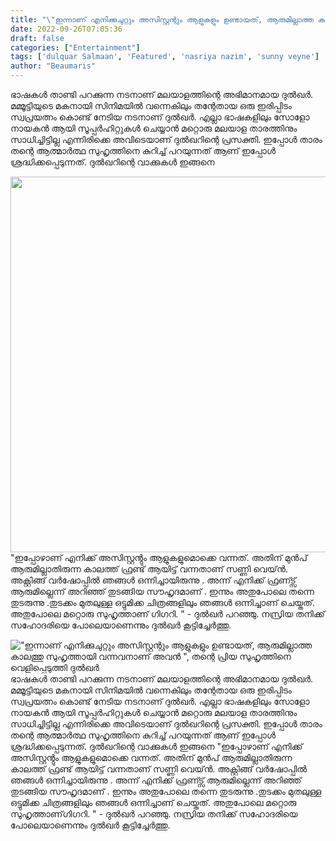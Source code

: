 ```yaml
---
title: "\"ഇന്നാണ് എനിക്കുചുറ്റും അസിസ്റ്റന്റും ആളുകളും ഉണ്ടായത്, ആരുമില്ലാത്ത കാലത്തു സുഹൃത്തായി വന്നവനാണ് അവൻ \", തന്റെ പ്രിയ സുഹൃത്തിനെ വെളിപ്പെടുത്തി ദുൽഖർ"
date: 2022-09-26T07:05:36
draft: false
categories: ["Entertainment"]
tags: ['dulquar Salmaan', 'Featured', 'nasriya nazim', 'sunny veyne']
author: "Beaumaris"
---
```


ഭാഷകൾ താണ്ടി പറക്കുന്ന നടനാണ് മലയാളത്തിന്റെ അഭിമാനമായ ദുൽഖർ. മമ്മൂട്ടിയുടെ മകനായി സിനിമയിൽ വന്നെകിലും തന്റേതായ ഒരു ഇരിപ്പിടം സ്വപ്രയത്നം കൊണ്ട് നേടിയ നടനാണ് ദുൽഖർ. എല്ലാ ഭാഷകളിലും സോളോ നായകൻ ആയി സൂപ്പർഹിറ്റുകൾ ചെയ്യാൻ മറ്റൊരു മലയാള താരത്തിനും സാധിച്ചിട്ടില്ല എന്നിരിക്കെ അവിടെയാണ് ദുൽഖറിന്റെ പ്രസക്തി. ഇപ്പോൾ താരം തന്റെ ആത്മാർത്ഥ സുഹൃത്തിനെ കുറിച്ച് പറയുന്നത് ആണ് ഇപ്പോൾ ശ്രദ്ധിക്കപ്പെടുന്നത്. ദുൽഖറിന്റെ വാക്കുകൾ ഇങ്ങനെ

<img class="wp-image-352186 aligncenter" src="https://cdn.boolokam.com/articles/2022/09/ggeg33tt.jpg" alt="" width="801" height="601" />"ഇപ്പോഴാണ് എനിക്ക് അസിസ്റ്റൻ്റും ആളുകളുമൊക്കെ വന്നത്. അതിന് മുൻപ് ആരുമില്ലാതിരുന്ന കാലത്ത് ഫ്രണ്ട് ആയിട്ട് വന്നതാണ് സണ്ണി വെയ്ൻ. അക്റ്റിങ്ങ് വർഷോപ്പിൽ ഞങ്ങൾ ഒന്നിച്ചായിരുന്നു . അന്ന് എനിക്ക് ഫ്രണ്ട്സ് ആരുമില്ലെന്ന് അറിഞ്ഞ് തുടങ്ങിയ സൗഹൃദമാണ് . ഇന്നും അതുപോലെ തന്നെ തുടരുന്നു .തുടക്കം മുതലുള്ള ഒട്ടുമിക്ക ചിത്രങ്ങളിലും ഞങ്ങൾ ഒന്നിച്ചാണ് ചെയ്തത്. അതുപോലെ മറ്റൊരു സുഹൃത്താണ് ​ഗി​ഗറി. " - ദുൽഖർ പറഞ്ഞു. നസ്രിയ തനിക്ക് സഹോദരിയെ പോലെയാണെന്നും ദുൽഖർ കൂട്ടിച്ചേർത്തു.


!["ഇന്നാണ് എനിക്കുചുറ്റും അസിസ്റ്റന്റും ആളുകളും ഉണ്ടായത്, ആരുമില്ലാത്ത കാലത്തു സുഹൃത്തായി വന്നവനാണ് അവൻ ", തന്റെ പ്രിയ സുഹൃത്തിനെ വെളിപ്പെടുത്തി ദുൽഖർ](https://cdn.boolokam.com/articles/2022/09/ggeg33tt.jpg)ഭാഷകൾ താണ്ടി പറക്കുന്ന നടനാണ് മലയാളത്തിന്റെ അഭിമാനമായ ദുൽഖർ. മമ്മൂട്ടിയുടെ മകനായി സിനിമയിൽ വന്നെകിലും തന്റേതായ ഒരു ഇരിപ്പിടം സ്വപ്രയത്നം കൊണ്ട് നേടിയ നടനാണ് ദുൽഖർ. എല്ലാ ഭാഷകളിലും സോളോ നായകൻ ആയി സൂപ്പർഹിറ്റുകൾ ചെയ്യാൻ മറ്റൊരു മലയാള താരത്തിനും സാധിച്ചിട്ടില്ല എന്നിരിക്കെ അവിടെയാണ് ദുൽഖറിന്റെ പ്രസക്തി. ഇപ്പോൾ താരം തന്റെ ആത്മാർത്ഥ സുഹൃത്തിനെ കുറിച്ച് പറയുന്നത് ആണ് ഇപ്പോൾ ശ്രദ്ധിക്കപ്പെടുന്നത്. ദുൽഖറിന്റെ വാക്കുകൾ ഇങ്ങനെ "ഇപ്പോഴാണ് എനിക്ക് അസിസ്റ്റൻ്റും ആളുകളുമൊക്കെ വന്നത്. അതിന് മുൻപ് ആരുമില്ലാതിരുന്ന കാലത്ത് ഫ്രണ്ട് ആയിട്ട് വന്നതാണ് സണ്ണി വെയ്ൻ. അക്റ്റിങ്ങ് വർഷോപ്പിൽ ഞങ്ങൾ ഒന്നിച്ചായിരുന്നു . അന്ന് എനിക്ക് ഫ്രണ്ട്സ് ആരുമില്ലെന്ന് അറിഞ്ഞ് തുടങ്ങിയ സൗഹൃദമാണ് . ഇന്നും അതുപോലെ തന്നെ തുടരുന്നു .തുടക്കം മുതലുള്ള ഒട്ടുമിക്ക ചിത്രങ്ങളിലും ഞങ്ങൾ ഒന്നിച്ചാണ് ചെയ്തത്. അതുപോലെ മറ്റൊരു സുഹൃത്താണ് ​ഗി​ഗറി. " - ദുൽഖർ പറഞ്ഞു. നസ്രിയ തനിക്ക് സഹോദരിയെ പോലെയാണെന്നും ദുൽഖർ കൂട്ടിച്ചേർത്തു.

